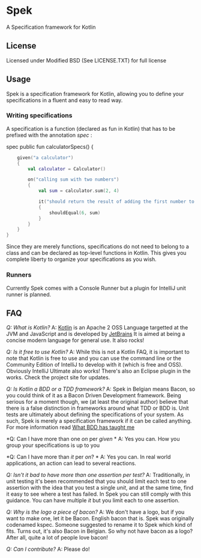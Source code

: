 # Spek

A Specification framework for Kotlin

## License

Licensed under Modified BSD (See LICENSE.TXT) for full license

## Usage


Spek is a specification framework for Kotlin, allowing you to define your specifications
in a fluent and easy to read way.

### Writing specifications

A specification is a function (declared as fun in Kotlin) that has to be prefixed with the
annotation *spec* :

spec public fun calculatorSpecs() {

```kotlin
    given("a calculator")
    {
        val calculator = Calculator()

        on("calling sum with two numbers")
        {
            val sum = calculator.sum(2, 4)

            it("should return the result of adding the first number to the second number")
            {
                shouldEqual(6, sum)
            }
        }
    }
}
```

Since they are merely functions, specifications do not need to belong to a class and can be declared as top-level
functions in Kotlin. This gives you complete liberty to organize your specifications as you wish.

### Runners

Currently Spek comes with a Console Runner but a plugin for IntelliJ unit runner is planned.

## FAQ

*Q: What is Kotlin?*
A: [Kotlin](http://kotlin.jetbrains.org) is an Apache 2 OSS Language targetted at the JVM and JavaScript and is developed by [JetBrains](http://www.jetbrains.com)
It is aimed at being a concise modern language for general use. It also rocks!

*Q: Is it free to use Kotlin?*
A: While this is not a Kotlin FAQ, it is important to note that Kotlin is free to use and you can use the command line or the Community Edition
of IntelliJ to develop with it (which is free and OSS). Obviously IntelliJ Ultimate also works!
There's also an Eclipse plugin in the works. Check the project site for updates.


*Q: Is Kotlin a BDD or a TDD framework?*
A: Spek in Belgian means Bacon, so you could think of it as a Bacon Driven Development framework. Being serious for a
moment though, we (at least the original author) believe that there is a false distinction in frameworks around what TDD
or BDD is. Unit tests are ultimately about defining the specifications of your system. As such, Spek is merely a specification
framework if it can be called anything. For more information read [What BDD has taught me](http://hadihariri.com/2012/04/11/what-bdd-has-taught-me/)

*Q: Can I have more than one *on* per *given* *
A: Yes you can. How you group your specifications is up to you

*Q: Can I have more than *it* per *on*? *
A: Yes you can. In real world applications, an action can lead to several reactions.

*Q: Isn't it bad to have more than one assertion per test?*
A: Traditionally, in unit testing it's been recommended that you should limit each test to one assertion with the
idea that you test a single *unit*, and at the same time, find it easy to see where a test has failed. In Spek you can still
comply with this guidance. You can have multiple *it* but you limit each to one assertion.

*Q: Why is the logo a piece of bacon?*
A: We don't have a logo, but if you want to make one, let it be Bacon. English bacon that is. Spek was originally codenamed kspec. Someone suggested to rename it to Spek which kind of fits. Turns out, it's also Bacon in
Belgian. So why not have bacon as a logo? After all, quite a lot of people love bacon!

*Q: Can I contribute?*
A: Please do!

